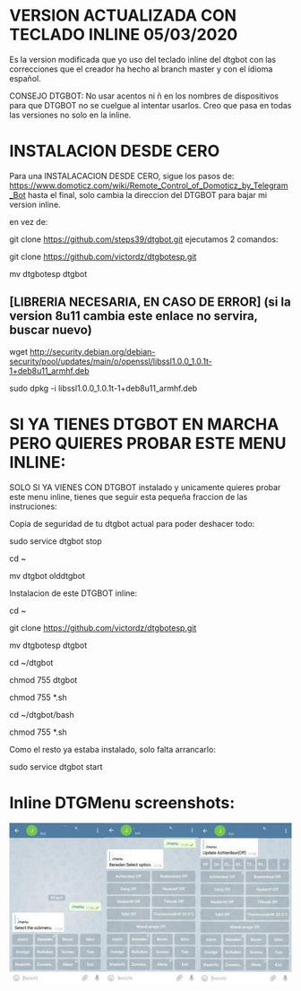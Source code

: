 # VERSION ACTUALIZADA CON TECLADO INLINE 05/03/2020


Es la version modificada que yo uso del teclado inline del dtgbot con las correcciones que el creador ha hecho al branch master y con el idioma español. 

CONSEJO DTGBOT: No usar acentos ni ñ en los nombres de dispositivos para que DTGBOT no se cuelgue al intentar usarlos. Creo que pasa en todas las versiones no solo en la inline.


# INSTALACION DESDE CERO

 Para una INSTALACACION DESDE CERO, sigue los pasos de: https://www.domoticz.com/wiki/Remote_Control_of_Domoticz_by_Telegram_Bot hasta el final, solo cambia la direccion del DTGBOT para bajar mi version inline.
 
 
en vez de:

git clone https://github.com/steps39/dtgbot.git
ejecutamos 2 comandos: 

git clone https://github.com/victordz/dtgbotesp.git

mv dtgbotesp dtgbot

## [LIBRERIA NECESARIA, EN CASO DE ERROR] (si la version 8u11 cambia este enlace no servira, buscar nuevo)

wget http://security.debian.org/debian-security/pool/updates/main/o/openssl/libssl1.0.0_1.0.1t-1+deb8u11_armhf.deb

sudo dpkg -i libssl1.0.0_1.0.1t-1+deb8u11_armhf.deb


# SI YA TIENES DTGBOT EN MARCHA PERO QUIERES PROBAR ESTE MENU INLINE:
SOLO SI YA VIENES CON DTGBOT instalado y unicamente quieres probar este menu inline, tienes que seguir esta pequeña fraccion de las instruciones:

Copia de seguridad de tu dtgbot actual para poder deshacer todo:

sudo service dtgbot stop

cd ~

mv dtgbot olddtgbot


Instalacion de este DTGBOT inline:

cd ~

git clone https://github.com/victordz/dtgbotesp.git

mv dtgbotesp dtgbot

cd ~/dtgbot

chmod 755 dtgbot

chmod 755 *.sh

cd ~/dtgbot/bash

chmod 755 *.sh

Como el resto ya estaba instalado, solo falta arrancarlo:

sudo service dtgbot start

# Inline DTGMenu screenshots:</b>
  ![Alt text](/img/Inline-menus.jpg?raw=true "DTGMenu")
